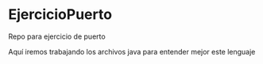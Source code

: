# EjercicioPuerto
Repo para ejercicio de puerto

Aquí iremos trabajando los archivos java para entender mejor este lenguaje
